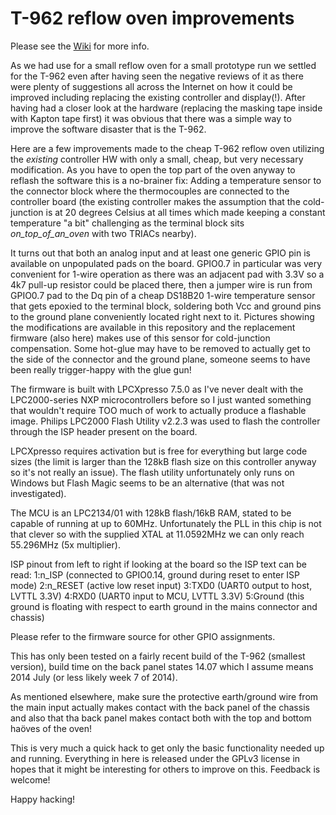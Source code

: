 ﻿T-962 reflow oven improvements
==============================

Please see the <a href="https://github.com/UnifiedEngineering/T-962-improvements/wiki">Wiki</a> for more info.

As we had use for a small reflow oven for a small prototype run we settled for the T-962 even after having seen the negative reviews of it as there were plenty of suggestions all across the Internet on how it could be improved including replacing the existing controller and display(!). After having had a closer look at the hardware (replacing the masking tape inside with Kapton tape first) it was obvious that there was a simple way to improve the software disaster that is the T-962.

Here are a few improvements made to the cheap T-962 reflow oven utilizing the _existing_ controller HW with only a small, cheap, but very necessary modification. As you have to open the top part of the oven anyway to reflash the software this is a no-brainer fix: Adding a temperature sensor to the connector block where the thermocouples are connected to the controller board (the existing controller makes the assumption that the cold-junction is at 20 degrees Celsius at all times which made keeping a constant temperature "a bit" challenging as the terminal block sits _on_top_of_an_oven_ with two TRIACs nearby). 

It turns out that both an analog input and at least one generic GPIO pin is available on unpopulated pads on the board. GPIO0.7 in particular was very convenient for 1-wire operation as there was an adjacent pad with 3.3V so a 4k7 pull-up resistor could be placed there, then a jumper wire is run from GPIO0.7 pad to the Dq pin of a cheap DS18B20 1-wire temperature sensor that gets epoxied to the terminal block, soldering both Vcc and ground pins to the ground plane conveniently located right next to it. Pictures showing the modifications are available in this repository and the replacement firmware (also here) makes use of this sensor for cold-junction compensation. Some hot-glue may have to be removed to actually get to the side of the connector and the ground plane, someone seems to have been really trigger-happy with the glue gun!

The firmware is built with LPCXpresso 7.5.0 as I've never dealt with the LPC2000-series NXP microcontrollers before so I just wanted something that wouldn't require TOO much of work to actually produce a flashable image. Philips LPC2000 Flash Utility v2.2.3 was used to flash the controller through the ISP header present on the board.

LPCXpresso requires activation but is free for everything but large code sizes (the limit is larger than the 128kB flash size on this controller anyway so it's not really an issue). The flash utility unfortunately only runs on Windows but Flash Magic seems to be an alternative (that was not investigated).

The MCU is an LPC2134/01 with 128kB flash/16kB RAM, stated to be capable of running at up to 60MHz. Unfortunately the PLL in this chip is not that clever so with the supplied XTAL at 11.0592MHz we can only reach 55.296MHz (5x multiplier).

ISP pinout from left to right if looking at the board so the ISP text can be read:
1:n_ISP (connected to GPIO0.14, ground during reset to enter ISP mode)
2:n_RESET (active low reset input)
3:TXD0 (UART0 output to host, LVTTL 3.3V)
4:RXD0 (UART0 input to MCU, LVTTL 3.3V)
5:Ground (this ground is floating with respect to earth ground in the mains connector and chassis)

Please refer to the firmware source for other GPIO assignments.

This has only been tested on a fairly recent build of the T-962 (smallest version), build time on the back panel states 14.07 which I assume means 2014 July (or less likely week 7 of 2014).

As mentioned elsewhere, make sure the protective earth/ground wire from the main input actually makes contact with the back panel of the chassis and also that tha back panel makes contact both with the top and bottom haöves of the oven!

This is very much a quick hack to get only the basic functionality needed up and running. Everything in here is released under the GPLv3 license in hopes that it might be interesting for others to improve on this. Feedback is welcome!

Happy hacking!
